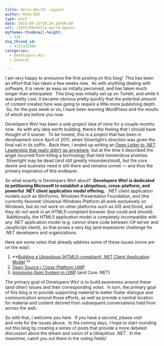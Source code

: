 ```yaml
---
title: Hello World! (again)
author: Mike-EEE
type: post
date: 2015-09-15T10:34:19+00:00
url: /2015/09/hello-world-again/
mythemes-thumbnail-height:
  - 114
dsq_thread_id:
  - 4131331384
categories:
  - Developers-Win
  - General

---
```

I am very happy to announce the first posting on this blog!  This has been an effort that has taken a few weeks now.  As with anything dealing with software, it is never as easy as initially perceived, and has taken much longer than anticipated.  This blog was initially set up on Tumblr, and while it was pretty cool, it became obvious pretty quickly that the potential amount of content created here was going to require a little more publishing depth.  So, for the past week or so, I have been learning WordPress and the results of which are before you now.

Developers Win! has been a side project idea of mine for a couple months now.  As with any idea worth building, there&#8217;s the feeling that I should have thought of it sooner.  To be honest, this is a project that has been in development since April of 2011, when Silverlight&#8217;s direction was given the final nail in its coffin.  Back then, I ended up writing an <a href="http://dotnetfuture.wufoo.com/forms/m1azjhyi1ozawho/" target="_blank">Open Letter to .NET Leadership that really didn&#8217;t go anywhere</a>, but at the time it described the angst incurred from killing a technology that held tremendous promise.  Silverlight may be dead (and still greatly misunderstood), but the core desire and business need is still there and remains unmet &#8212; and thus the primary inspiration of this endeavor.

So what exactly is Developers Win! about?  **Developers Win! is dedicated to petitioning Microsoft to establish a ubiquitous, cross-platform, and powerful .NET client application model offering.**  .NET client application models such as WinForms, Windows Presentation Foundation, and (the currently favored) Universal Windows Platform all work exclusively on Windows, but do not work on other platforms such as iOS and Droid, and they do not work in an HTML5-compliant browser (but could and should).  Additionally, the HTML5 application model is completely incompatible with any .NET application model (e.g. cannot share code between C# server and JavaScript client), so that poses a very big (and expensive) challenge for .NET developers and organizations.

Here are some votes that already address some of these issues (more are on the way):

  1. **<a href="http://developers.win/transpile" target="_blank">Building a Ubiquitous (HTML5-compliant) .NET Client Application Model</a> **
  2. <a href="http://developers.win/opensource" target="_blank">Open Source / Cross-Platform UWP</a>
  3. <a href="http://developers.win/xaml" target="_blank">Improving Xaml System in UWP</a> (and Core .NET)

The primary goal of Developers Win! is to build awareness around these (and other) issues and their corresponding votes.  In turn, the primary goal of this blog is to provide supporting material to better foster dialogue and communication around those efforts, as well as provide a central location for material and content derived from subsequent conversations held from across the web.

So with that, I welcome you here.  If you have a second, please visit and vote for the issues above.  In the coming days, I hope to start rounding out this blog by creating a series of posts that provide a more detailed discussion about the dream and vision of a Ubiquitous .NET.  In the meantime, catch you out there in the voting fields!